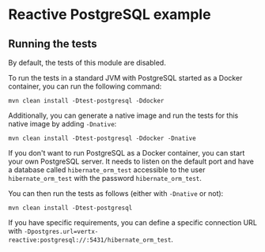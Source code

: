 # Reactive PostgreSQL example

## Running the tests

By default, the tests of this module are disabled.

To run the tests in a standard JVM with PostgreSQL started as a Docker container, you can run the following command:

```
mvn clean install -Dtest-postgresql -Ddocker
```

Additionally, you can generate a native image and run the tests for this native image by adding `-Dnative`:

```
mvn clean install -Dtest-postgresql -Ddocker -Dnative
```

If you don't want to run PostgreSQL as a Docker container, you can start your own PostgreSQL server. It needs to listen on the default port and have a database called `hibernate_orm_test` accessible to the user `hibernate_orm_test` with the password `hibernate_orm_test`.

You can then run the tests as follows (either with `-Dnative` or not):

```
mvn clean install -Dtest-postgresql
```

If you have specific requirements, you can define a specific connection URL with `-Dpostgres.url=vertx-reactive:postgresql://:5431/hibernate_orm_test`.
